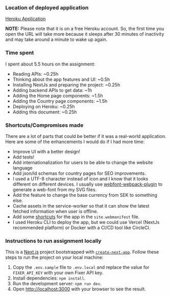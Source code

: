 ### Location of deployed application

[Heroku Application](https://anyfin-countries.herokuapp.com/)

**NOTE:** Please note that it is on a free Heroku account. So, the first time you open the URL will take more because it sleeps after 30 minutes of inactivity and may take around a minute to wake up again.

### Time spent

I spent about 5.5 hours on the assignment:

- Reading APIs: ~0.25h
- Thinking about the app features and UI: ~0.5h
- Installing NextJs and preparing the project: ~0.25h
- Adding backend APIs to get data: ~1h
- Adding the Home page components: ~1.5h
- Adding the Country page components: ~1.5h
- Deploying on Heroku: ~0.25h
- Adding this document: ~0.25h

### Shortcuts/Compromises made

There are a lot of parts that could be better if it was a real-world application. Here are some of the enhancements I would do if I had more time:

- Improve UI with a better design!
- Add tests!
- Add internationalization for users to be able to change the website language
- Add json/ld schemas for country pages for SEO improvements.
- I used a UTF-8 character instead of icon and I know that it looks different on different devices. I usually use [webfont-webpack-plugin](https://www.npmjs.com/package/webfont-webpack-plugin) to generate a web-font from my SVG files.
- Add the feature to change the base currency from SEK to something else.
- Cache assets in the service-worker so that it can show the latest fetched information when user is offline.
- Add some [shortcuts](https://developer.mozilla.org/en-US/docs/Web/Manifest/shortcuts) for the app in the `site.webmanifest` file.
- I used Heroku CLI to deploy the app, but we could use Vercel (NextJs recommended platform) or Docker with a CI/CD tool like CircleCI.

### Instructions to run assignment locally

This is a [Next.js](https://nextjs.org/) project bootstrapped with [`create-next-app`](https://github.com/vercel/next.js/tree/canary/packages/create-next-app). Follow these steps to run the project on your local machine:

1. Copy the `.env.sample` file to `.env.local` and replace the value for `FIXER_API_KEY` with your own Fixer API key.
2. Install dependencies: `npm install`.
3. Run the development server: `npm run dev`.
4. Open [http://localhost:3000](http://localhost:3000) with your browser to see the result.
